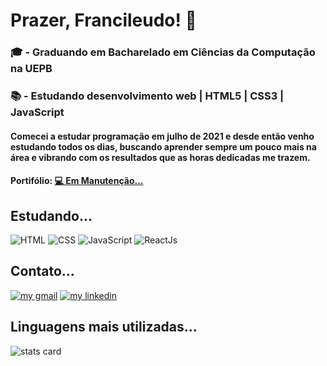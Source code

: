 # Prazer, Francileudo! 👋

### 🎓 - Graduando em Bacharelado em Ciências da Computação na UEPB
### 📚 - Estudando desenvolvimento web | HTML5 | CSS3 | JavaScript

#### Comecei a estudar programação em julho de 2021 e desde então venho estudando todos os dias, buscando aprender sempre um pouco mais na área e vibrando com os resultados que as horas dedicadas me trazem.

#### Portifólio: <a href="#">💻 Em Manutenção...</a>


## Estudando...

![HTML](https://img.shields.io/badge/HTML5-E34F26?style=for-the-badge&logo=html5&logoColor=white)
![CSS](https://img.shields.io/badge/CSS3-1572B6?style=for-the-badge&logo=css3&logoColor=white)
![JavaScript](https://img.shields.io/badge/JavaScript-F7DF1E?style=for-the-badge&logo=javascript&logoColor=black)
![ReactJs](https://img.shields.io/badge/React-20232A?style=for-the-badge&logo=react&logoColor=61DAFB)

## Contato...

<a href="mailto:sfrancileudo1@gmail.com"><img src="https://img.shields.io/badge/Gmail-D14836?style=for-the-badge&logo=gmail&logoColor=white" alt="my gmail"></a>
<a href="https://www.linkedin.com/in/francileudo-oliveira/"><img src="https://img.shields.io/badge/LinkedIn-0077B5?style=for-the-badge&logo=linkedin&logoColor=white" alt="my linkedin"></a>

## Linguagens mais utilizadas...

![stats card](https://github-readme-stats.vercel.app/api/top-langs/?username=fransilva0&layout=demo&langs_count=8&theme=highcontrast&title_color=008b8b&text_color=44d9e6&hide_border=true&border_radius=2rem)

